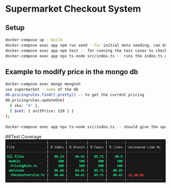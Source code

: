 # Supermarket Checkout System

## Setup

```bash
docker-compose up --build
docker-compose exec app npm run seed --for initial data seeding, can be modified in the scripts/seed.ts folder
docker-compose exec app npm test -- for running the test cases to check if calculations are correct
docker-compose exec app npx ts-node src/index.ts -- runs the index.ts which has the code for the calculations
```

## Example to modify price in the mongo db

```bash
docker-compose exec mongo mongosh
use supermarket --name of the db
db.pricingrules.find().pretty() -- to get the current pricing
db.pricingrules.updateOne(
  { sku: "A" },
  { $set: { unitPrice: 120 } }
);

docker-compose exec app npx ts-node src/index.ts -- should give the updated result
```

##Test Coverage
![alt text](image.png)



